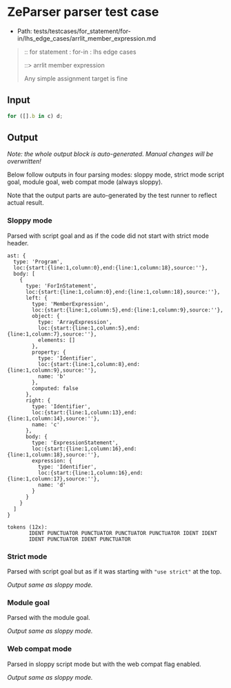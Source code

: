 # ZeParser parser test case

- Path: tests/testcases/for_statement/for-in/lhs_edge_cases/arrlit_member_expression.md

> :: for statement : for-in : lhs edge cases
>
> ::> arrlit member expression
>
> Any simple assignment target is fine

## Input

`````js
for ([].b in c) d;
`````

## Output

_Note: the whole output block is auto-generated. Manual changes will be overwritten!_

Below follow outputs in four parsing modes: sloppy mode, strict mode script goal, module goal, web compat mode (always sloppy).

Note that the output parts are auto-generated by the test runner to reflect actual result.

### Sloppy mode

Parsed with script goal and as if the code did not start with strict mode header.

`````
ast: {
  type: 'Program',
  loc:{start:{line:1,column:0},end:{line:1,column:18},source:''},
  body: [
    {
      type: 'ForInStatement',
      loc:{start:{line:1,column:0},end:{line:1,column:18},source:''},
      left: {
        type: 'MemberExpression',
        loc:{start:{line:1,column:5},end:{line:1,column:9},source:''},
        object: {
          type: 'ArrayExpression',
          loc:{start:{line:1,column:5},end:{line:1,column:7},source:''},
          elements: []
        },
        property: {
          type: 'Identifier',
          loc:{start:{line:1,column:8},end:{line:1,column:9},source:''},
          name: 'b'
        },
        computed: false
      },
      right: {
        type: 'Identifier',
        loc:{start:{line:1,column:13},end:{line:1,column:14},source:''},
        name: 'c'
      },
      body: {
        type: 'ExpressionStatement',
        loc:{start:{line:1,column:16},end:{line:1,column:18},source:''},
        expression: {
          type: 'Identifier',
          loc:{start:{line:1,column:16},end:{line:1,column:17},source:''},
          name: 'd'
        }
      }
    }
  ]
}

tokens (12x):
       IDENT PUNCTUATOR PUNCTUATOR PUNCTUATOR PUNCTUATOR IDENT IDENT
       IDENT PUNCTUATOR IDENT PUNCTUATOR
`````

### Strict mode

Parsed with script goal but as if it was starting with `"use strict"` at the top.

_Output same as sloppy mode._

### Module goal

Parsed with the module goal.

_Output same as sloppy mode._

### Web compat mode

Parsed in sloppy script mode but with the web compat flag enabled.

_Output same as sloppy mode._
